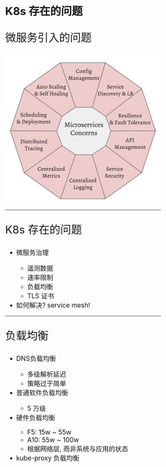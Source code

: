 <!-- ex_nonav -->
<h1 style="font-size:250%;">K8s 存在的问题</h1>
<p style="font-size:250%;">微服务引入的问题</p>

![microservice-concern](/img/cloud-native/microservice-concern.jpg)
<br>

---

<p style="font-size:250%;">K8s 存在的问题</p>
<ul style="font-size:150%;">
<li>微服务治理</li>
    <ul>
    <li>遥测数据</li>
    <li>速率限制</li>
    <li>负载均衡</li>
    <li>TLS 证书</li>
    </ul>
<li>如何解决? service mesh!</li>
</ul>

---
<p style="font-size:250%;">负载均衡</p>
<ul style="font-size:150%;">
<li>DNS负载均衡</li>
    <ul>
    <li>多级解析延迟</li>
    <li>策略过于简单</li>
    </ul>
<li>普通软件负载均衡</li>
    <ul>
    <li>5 万级</li>
    </ul>
<li>硬件负载均衡</li>
    <ul>
    <li>F5: 15w ~ 55w</li>
    <li>A10: 55w ~ 100w</li>
    <li>根据网络层, 而非系统与应用的状态</li>
    </ul>
<li>kube-proxy 负载均衡</li>
</ul>